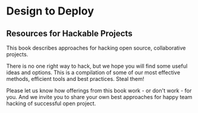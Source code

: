 # Design to Deploy
## Resources for Hackable Projects 


This book describes approaches for hacking open source, collaborative projects.  

There is no one right way to hack, but we hope you will find some useful ideas and options. This is a compilation of some of our most effective methods, efficient tools and best practices. Steal them! 

Please let us know how offerings from this book work - or don't work - for you. And we invite you to share your own best approaches for happy team hacking of successful open project.  